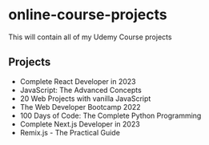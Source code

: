 # online-course-projects
 This will contain all of my Udemy Course projects

## Projects
* Complete React Developer in 2023
* JavaScript: The Advanced Concepts
* 20 Web Projects with vanilla JavaScript
* The Web Developer Bootcamp 2022
* 100 Days of Code: The Complete Python Programming
* Complete Next.js Developer in 2023
* Remix.js - The Practical Guide